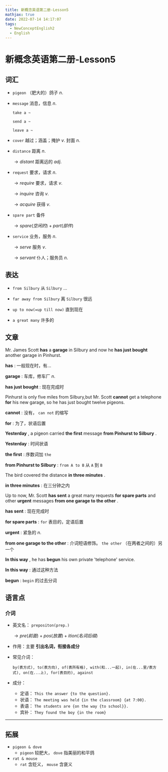 ```yaml
---
title: 新概念英语第二册-Lesson5
mathjax: true
date: 2022-07-14 14:17:07
tags: 
  - NewConceptEnglish2
  - English
---
```


# 新概念英语第二册-Lesson5

## 词汇

- `pigeon` （肥大的）鸽子 $n.$ 

- `message` 消息，信息 $n.$ 

  `take a ~` 

  `send a ~` 

  `leave a ~` 

- `cover` 越过；涵盖；掩护 $v.$ 封面 $n.$

- `distance` 距离 $n.$ 

  $\to distant$ 距离远的 $adj.$ 

- `request` 要求，请求 $n.$ 

  $\to require$ 要求，请求 $v.$ 

  $\to inquire$ 咨询 $v.$ 

  $\to acquire$ 获得 $v.$ 

- `spare part` 备件

  $\to spare(空闲的) + part(部件)$ 

- `service` 业务，服务 $n.$ 

  $\to serve$ 服务 $v.$ 

  $\to servant$ 仆人；服务员 $n.$ 

## 表达

- `from Silbury` 从 `Silbury` ...
- `far away from Silbury` 离 `Silbury` 很远

- `up to now(=up till now)` 直到现在
- `a great many` 许多的

## 文章

Mr. James Scott **has** a **garage** in Silbury and now he **has just bought** another garage in Pinhurst.

 **has** : 一般现在时，有...

 **garage** : 车库，修车厂 $n.$ 

 **has just bought** : 现在完成时

Pinhurst is only five miles from Silbury,but Mr. Scott **cannot** get a telephone **for** his new garage, so he has just bought twelve pigeons. 

 **cannot** : 没有， `can not` 的缩写

 **for** : 为了，状语后置

 **Yesterday** , a pigeon carried **the first** message **from Pinhurst to Silbury** . 

 **Yesterday** : 时间状语

 **the first** : 序数词加 `the` 

 **from Pinhurst to Silbury** : `from A to B` 从 `A` 到 `B` 

The bird covered the distance **in three minutes** . 

 **in three minutes** : 在三分钟之内

Up to now, Mr. Scott **has sent** a great many requests **for spare parts** and other **urgent** messages **from one garage to the other** . 

 **has sent** : 现在完成时

 **for spare parts** :  `for` 表目的，定语后置

 **urgent** : 紧急的 $n.$ 

 **from one garage to the other** : 介词短语修饰。 `the other` （在两者之间的）另一个

 **In this way** , he has **begun** his own private 'telephone' service.

 **In this way** : 通过这种方法

 **begun** :  `begin` 的过去分词

## 语言点

### 介词

- 英文名： `prepositon(prep.)` 

  $\to pre(前面) + pos(放置) + ition(名词后缀)$ 

- 作用：主要 **引出名词，衔接各成分** 

- 常见介词：

  `by(表方式), to(表方向), of(表所有格), with(和...一起), in(在...里/表方式), on(在...上), for(表目的), against` 

- 成分：

  - 定语： `This the answer {to the question}.` 
  - 状语： `The meeting was held {in the classroom} {at 7:00}.` 
  - 表语： `The students are {on the way {to school}}.` 
  - 宾补： `They found the boy {in the room}` 

---

## 拓展

-  `pigeon & dove` 
   -  `pigeon` 较肥大， `dove` 指美丽的和平鸽
-  `rat & mouse` 
   -  `rat` 含贬义， `mouse` 含褒义
